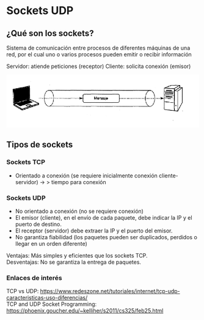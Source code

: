 # Sockets UDP

## ¿Qué son los sockets?

Sistema de comunicación entre procesos de diferentes máquinas de una red, por el cual uno o varios procesos pueden emitir o recibir información

Servidor: atiende peticiones (receptor)
Cliente: solicita conexión (emisor)

![Socket](./src/images/socket.png)

## Tipos de sockets

### Sockets TCP

- Orientado a conexión (se requiere inicialmente conexión cliente-servidor) → > tiempo para conexión

### Sockets UDP

- No orientado a conexión (no se requiere conexión)
- El emisor (cliente), en el envío de cada paquete, debe indicar la IP y el puerto de destino. 
- El receptor (servidor) debe extraer la IP y el puerto del emisor.
- No garantiza fiabilidad (los paquetes pueden ser duplicados, perdidos o llegar en un orden diferente)

Ventajas: Más simples y eficientes que los sockets TCP.  
Desventajas: No se garantiza la entrega de paquetes.

### Enlaces de interés

TCP vs UDP: https://www.redeszone.net/tutoriales/internet/tcp-udp-caracteristicas-uso-diferencias/  
TCP and UDP Socket Programming: https://phoenix.goucher.edu/~kelliher/s2011/cs325/feb25.html

